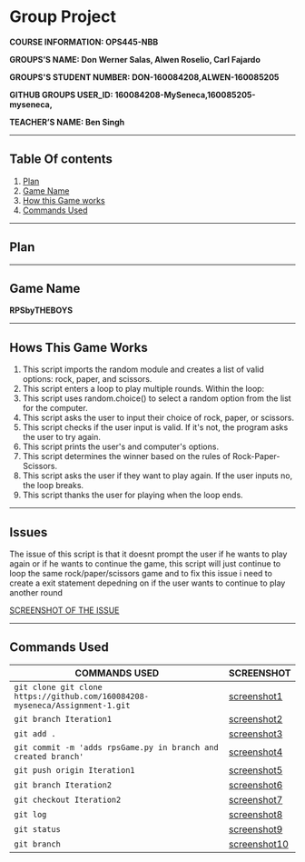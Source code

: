 # Group Project 

 **COURSE INFORMATION: OPS445-NBB**

 **GROUPS’S NAME: Don Werner Salas, Alwen Roselio, Carl Fajardo**

 **GROUPS'S STUDENT NUMBER: DON-160084208,ALWEN-160085205**

 **GITHUB GROUPS USER_ID: 160084208-MySeneca,160085205-myseneca,** 

 **TEACHER’S NAME: Ben Singh**

---
 ## Table Of contents 
1. [Plan](#Image)
2. [Game Name](#Single-Line-Code-Example)
3. [How this Game works](#Multi-Line-Code-Example)
4. [Commands Used](#Json-Objects)

---
## Plan


---
## Game Name

**RPSbyTHEBOYS**

---

## Hows This Game Works

1. This script imports the random module and creates a list of valid options: rock, paper, and scissors.
2. This script enters a loop to play multiple rounds. Within the loop:
3. This script uses random.choice() to select a random option from the list for the computer.
4. This script asks the user to input their choice of rock, paper, or scissors.
5. This script checks if the user input is valid. If it's not, the program asks the user to try again.
6. This script prints the user's and computer's options.
7. This script determines the winner based on the rules of Rock-Paper-Scissors.
8. This script asks the user if they want to play again. If the user inputs no, the loop breaks.
9. This script thanks the user for playing when the loop ends.

---

## Issues

The issue of this script is that it doesnt prompt the user if he wants to play again or if he wants to continue the game, this script will just continue to loop the same rock/paper/scissors game and to fix this issue i need to create a exit statement depedning on if the user wants to continue to play another round

[SCREENSHOT OF THE ISSUE](./images/issue.JPG)

---
## Commands Used

| COMMANDS USED  | SCREENSHOT     |
| -------------- | --------------|
| `git clone git clone https://github.com/160084208-myseneca/Assignment-1.git` | [screenshot1](./images/grouprespository.JPG) |
| `git branch Iteration1 ` | [screenshot2](./images/gitbranch.JPG) |
| `git add .` | [screenshot3](./images/commit-iteration1.JPG) |
| `git commit -m 'adds rpsGame.py in branch and created branch'` | [screenshot4](./images/commit-iteration1.JPG) |
| `git push origin Iteration1` | [screenshot5](./images/git-push-Iteration1.JPG) |
| `git branch Iteration2`| [screenshot6](./images/git-branch-interation2.JPG) |
| `git checkout Iteration2` | [screenshot7](./images/git-branch-interation2.JPG) |
| `git log` | [screenshot8](screenshots/8.png) |
| `git status` | [screenshot9](screenshots/9.png) |
| `git branch` | [screenshot10](screenshots/10.png) |
